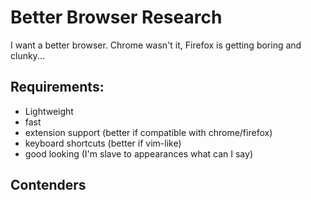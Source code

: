 # Better Browser Research
I want a better browser. Chrome wasn't it, Firefox is getting boring and clunky...

## Requirements:

- Lightweight
- fast
- extension support (better if compatible with chrome/firefox)
- keyboard shortcuts (better if vim-like)
- good looking (I'm slave to appearances what can I say)

## Contenders


